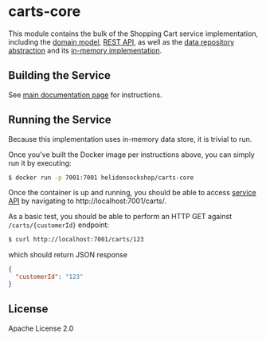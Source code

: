 # carts-core

This module contains the bulk of the Shopping Cart service implementation, including the 
[domain model](./src/main/java/io/helidon/examples/sockshop/carts/Cart.java), 
[REST API](./src/main/java/io/helidon/examples/sockshop/carts/CartResource.java), as well as the
[data repository abstraction](./src/main/java/io/helidon/examples/sockshop/carts/CartRepository.java) 
and its [in-memory implementation](./src/main/java/io/helidon/examples/sockshop/carts/DefaultCartRepository.java).

## Building the Service

See [main documentation page](../README.md#building-the-service) for instructions.

## Running the Service

Because this implementation uses in-memory data store, it is trivial to run.

Once you've built the Docker image per instructions above, you can simply run it by executing:

```bash
$ docker run -p 7001:7001 helidonsockshop/carts-core
``` 

Once the container is up and running, you should be able to access [service API](../README.md#api) 
by navigating to http://localhost:7001/carts/.

As a basic test, you should be able to perform an HTTP GET against `/carts/{customerId}` endpoint:

```bash
$ curl http://localhost:7001/carts/123
``` 
which should return JSON response
```json
{
  "customerId": "123"
}
```

## License

Apache License 2.0

